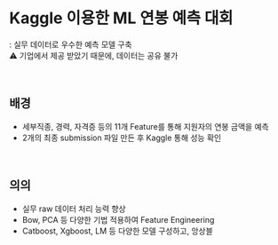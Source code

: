 # Kaggle 이용한 ML 연봉 예측 대회
: 실무 데이터로 우수한 예측 모델 구축<br>
⚠ 기업에서 제공 받았기 때문에, 데이터는 공유 불가

<br>

## 배경
- 세부직종, 경력, 자격증 등의 11개 Feature를 통해 지원자의 연봉 금액을 예측
- 2개의 최종 submission 파일 만든 후 Kaggle 통해 성능 확인
<br>

## 의의
- 실무 raw 데이터 처리 능력 향상
- Bow, PCA 등 다양한 기법 적용하여 Feature Engineering
- Catboost, Xgboost, LM 등 다양한 모델 구성하고, 앙상블
